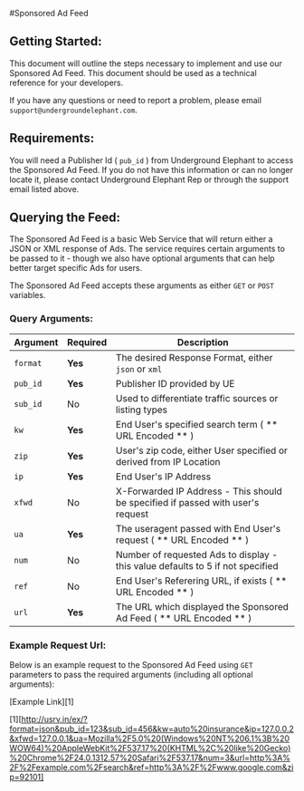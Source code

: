 #Sponsored Ad Feed


## Getting Started:

This document will outline the steps necessary to implement and use our Sponsored Ad Feed.  This document should be used as a technical reference for your developers.

If you have any questions or need to report a problem, please email `support@undergroundelephant.com`.


## Requirements:

You will need a Publisher Id ( `pub_id` ) from Underground Elephant to access the Sponsored Ad Feed.
If you do not have this information or can no longer locate it, please contact Underground Elephant Rep or through the support email listed above.


## Querying the Feed:

The Sponsored Ad Feed is a basic Web Service that will return either a JSON or XML response of Ads.  The service requires certain arguments to be passed to it - though we also have optional arguments that can help better target specific Ads for users.

The Sponsored Ad Feed accepts these arguments as either `GET` or `POST` variables.


### Query Arguments:

Argument | Required | Description
--- | --- | ---
`format` | **Yes** | The desired Response Format, either `json` or `xml`
`pub_id` | **Yes** | Publisher ID provided by UE
`sub_id` | No | Used to differentiate traffic sources or listing types
`kw` | **Yes** | End User's specified search term ( ** URL Encoded ** )
`zip` | **Yes** | User's zip code, either User specified or derived from IP Location
`ip` | **Yes** | End User's IP Address
`xfwd` | No | X-Forwarded IP Address - This should be specified if passed with user's request
`ua` | **Yes** | The useragent passed with End User's request ( ** URL Encoded ** )
`num` | No | Number of requested Ads to display - this value defaults to 5 if not specified
`ref` | No | End User's Referering URL, if exists ( ** URL Encoded ** )
`url` | **Yes** | The URL which displayed the Sponsored Ad Feed ( ** URL Encoded ** )


### Example Request Url:

Below is an example request to the Sponsored Ad Feed using `GET` parameters to pass the required arguments (including all optional arguments):

[Example Link][1]













[1][http://usrv.in/ex/?format=json&pub_id=123&sub_id=456&kw=auto%20insurance&ip=127.0.0.2&xfwd=127.0.0.1&ua=Mozilla%2F5.0%20(Windows%20NT%206.1%3B%20WOW64)%20AppleWebKit%2F537.17%20(KHTML%2C%20like%20Gecko)%20Chrome%2F24.0.1312.57%20Safari%2F537.17&num=3&url=http%3A%2F%2Fexample.com%2Fsearch&ref=http%3A%2F%2Fwww.google.com&zip=92101]
